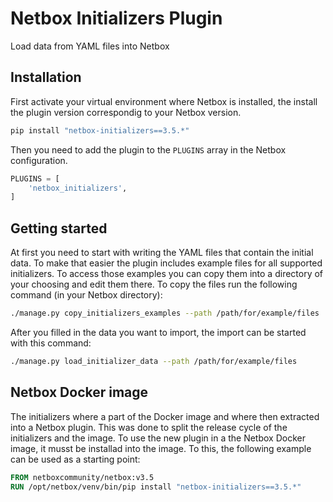 # Netbox Initializers Plugin

Load data from YAML files into Netbox

## Installation

First activate your virtual environment where Netbox is installed, the install the plugin version correspondig to your Netbox version.
```bash
pip install "netbox-initializers==3.5.*"
```
Then you need to add the plugin to the `PLUGINS` array in the Netbox configuration.
```python
PLUGINS = [
    'netbox_initializers',
]
```

## Getting started

At first you need to start with writing the YAML files that contain the initial data. To make that easier the plugin includes example files for all supported initializers. To access those examples you can copy them into a directory of your choosing and edit them there. To copy the files run the following command (in your Netbox directory):

```bash
./manage.py copy_initializers_examples --path /path/for/example/files
```

After you filled in the data you want to import, the import can be started with this command:

```bash
./manage.py load_initializer_data --path /path/for/example/files
```


## Netbox Docker image

The initializers where a part of the Docker image and where then extracted into a Netbox plugin. This was done to split the release cycle of the initializers and the image.
To use the new plugin in a the Netbox Docker image, it musst be installad into the image. To this, the following example can be used as a starting point:

```dockerfile
FROM netboxcommunity/netbox:v3.5
RUN /opt/netbox/venv/bin/pip install "netbox-initializers==3.5.*"
```

